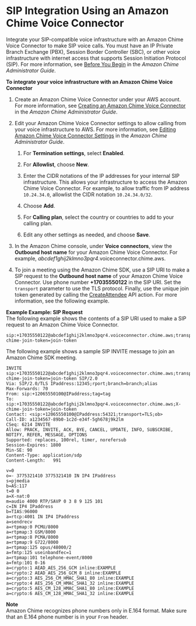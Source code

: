 # SIP Integration Using an Amazon Chime Voice Connector<a name="mtgs-sdk-cvc"></a>

Integrate your SIP\-compatible voice infrastructure with an Amazon Chime Voice Connector to make SIP voice calls\. You must have an IP Private Branch Exchange \(PBX\), Session Border Controller \(SBC\), or other voice infrastructure with internet access that supports Session Initiation Protocol \(SIP\)\. For more information, see [Before You Begin](https://docs.aws.amazon.com/chime/latest/ag/voice-connectors.html#vc-prereq) in the *Amazon Chime Administrator Guide*\.

**To integrate your voice infrastructure with an Amazon Chime Voice Connector**

1. Create an Amazon Chime Voice Connector under your AWS account\. For more information, see [Creating an Amazon Chime Voice Connector](https://docs.aws.amazon.com/chime/latest/ag/voice-connectors.html#create-voicecon) in the *Amazon Chime Administrator Guide*\.

1. Edit your Amazon Chime Voice Connector settings to allow calling from your voice infrastructure to AWS\. For more information, see [Editing Amazon Chime Voice Connector Settings](https://docs.aws.amazon.com/chime/latest/ag/voice-connectors.html#edit-voicecon) in the *Amazon Chime Administrator Guide*\.

   1. For **Termination settings**, select **Enabled**\.

   1. For **Allowlist**, choose **New**\.

   1. Enter the CIDR notations of the IP addresses for your internal SIP infrastructure\. This allows your infrastructure to access the Amazon Chime Voice Connector\. For example, to allow traffic from IP address `10.24.34.0`, allowlist the CIDR notation `10.24.34.0/32`\.

   1. Choose **Add**\.

   1. For **Calling plan**, select the country or countries to add to your calling plan\.

   1. Edit any other settings as needed, and choose **Save**\.

1. In the Amazon Chime console, under **Voice connectors**, view the **Outbound host name** for your Amazon Chime Voice Connector\. For example, *abcdef1ghij2klmno3pqr4*\.voiceconnector\.chime\.aws\. 

1. To join a meeting using the Amazon Chime SDK, use a SIP URI to make a SIP request to the **Outbound host name** of your Amazon Chime Voice Connector\. Use phone number **\+17035550122** in the SIP URI\. Set the `transport` parameter to use the TLS protocol\. Finally, use the unique join token generated by calling the [CreateAttendee](https://docs.aws.amazon.com/chime/latest/APIReference/API_CreateAttendee.html) API action\. For more information, see the following example\.

**Example Example: SIP Request**  
The following example shows the contents of a SIP URI used to make a SIP request to an Amazon Chime Voice Connector\.  

```
sip:+17035550122@abcdef1ghij2klmno3pqr4.voiceconnector.chime.aws;transport=tls;X-chime-join-token=join-token
```
The following example shows a sample SIP INVITE message to join an Amazon Chime SDK meeting\.  

```
INVITE sip:+17035550122@abcdef1ghij2klmno3pqr4.voiceconnector.chime.aws;transport=tls;X-chime-join-token=join-token SIP/2.0
Via: SIP/2.0/TLS IPaddress:12345;rport;branch=branch;alias
Max-Forwards: 70
From: sip:+12065550100@IPaddress;tag=tag
To: sip:+17035550122@abcdef1ghij2klmno3pqr4.voiceconnector.chime.aws;X-chime-join-token=join-token
Contact: <sip:+12065550100@IPaddress:54321;transport=TLS;ob>
Call-ID: a1234567-89b0-1c2d-e34f-5gh678j9k2lm
CSeq: 6214 INVITE
Allow: PRACK, INVITE, ACK, BYE, CANCEL, UPDATE, INFO, SUBSCRIBE, NOTIFY, REFER, MESSAGE, OPTIONS
Supported: replaces, 100rel, timer, norefersub
Session-Expires: 1800
Min-SE: 90
Content-Type: application/sdp
Content-Length:   991

v=0
o=- 3775321410 3775321410 IN IP4 IPaddress
s=pjmedia
b=AS:117
t=0 0
a=X-nat:0
m=audio 4000 RTP/SAVP 0 3 8 9 125 101
c=IN IP4 IPaddress
b=TIAS:96000
a=rtcp:4001 IN IP4 IPaddress
a=sendrecv
a=rtpmap:0 PCMU/8000
a=rtpmap:3 GSM/8000
a=rtpmap:8 PCMA/8000
a=rtpmap:9 G722/8000
a=rtpmap:125 opus/48000/2
a=fmtp:125 useinbandfec=1
a=rtpmap:101 telephone-event/8000
a=fmtp:101 0-16
a=crypto:1 AEAD_AES_256_GCM inline:EXAMPLE
a=crypto:2 AEAD_AES_256_GCM_8 inline:EXAMPLE
a=crypto:3 AES_256_CM_HMAC_SHA1_80 inline:EXAMPLE
a=crypto:4 AES_256_CM_HMAC_SHA1_32 inline:EXAMPLE
a=crypto:5 AES_CM_128_HMAC_SHA1_80 inline:EXAMPLE
a=crypto:6 AES_CM_128_HMAC_SHA1_32 inline:EXAMPLE
```

**Note**  
Amazon Chime recognizes phone numbers only in E\.164 format\. Make sure that an E\.164 phone number is in your `From` header\.